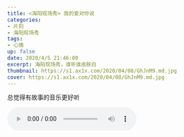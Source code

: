 ```yaml
---
title: <海阳现场秀> 我的爱对你说
categories:
- 片刻
- 海阳现场秀
tags: 
- 心情
up: false
date: 2020/4/5 21:46:00
excerpt: 海阳现场秀，谁听谁皮肤白
thumbnail: https://s1.ax1x.com/2020/04/08/GhJnM9.md.jpg
cover: https://s1.ax1x.com/2020/04/08/GhJnM9.md.jpg
---
```


总觉得有故事的音乐更好听

<audio controls="controls"  playsinline webkit-playsinline loop  autoplay="autoplay"><br><source src="/pianke/海阳现场秀20200405.mp3" type="audio/mpeg"><br></audio></p><span id="menu_index_1" name="menu_index_1">

  <div align="center">

<p>    <img class="lazy-img"  data-src="http://cdn.ailoveu.top/img/timg.jpg"></p>

  </div>